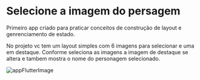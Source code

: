 # Selecione a imagem do persagem

Primeiro app criado para praticar conceitos de construção de layout e genrenciamento de estado.

No projeto vc tem um layout simples com 6 imagens para selecionar e uma em destaque.
Conforme seleciona as imagens a imagem de destaque se altera e tambem mostra o nome do personagem selecionado.

![appFlutterImage](https://github.com/Luizfelippepucca/selectImage/assets/52139246/5dd448fc-2058-47f0-bfc2-e9a40569ed04)
